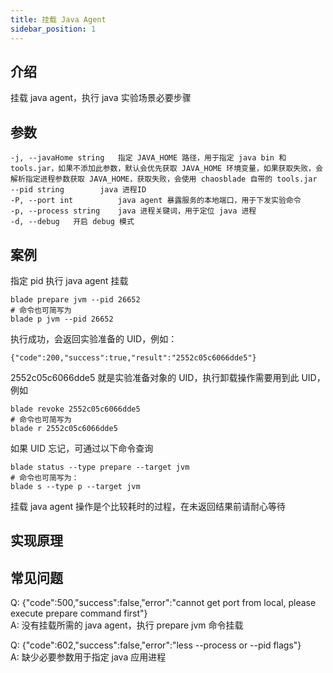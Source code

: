 ```yaml
---
title: 挂载 Java Agent
sidebar_position: 1
---
```


## 介绍

挂载 java agent，执行 java 实验场景必要步骤

## 参数

```
-j, --javaHome string   指定 JAVA_HOME 路径，用于指定 java bin 和 tools.jar，如果不添加此参数，默认会优先获取 JAVA_HOME 环境变量，如果获取失败，会解析指定进程参数获取 JAVA_HOME，获取失败，会使用 chaosblade 自带的 tools.jar
--pid string        java 进程ID
-P, --port int          java agent 暴露服务的本地端口，用于下发实验命令
-p, --process string    java 进程关键词，用于定位 java 进程
-d, --debug   开启 debug 模式
```

## 案例

指定 pid 执行 java agent 挂载

```
blade prepare jvm --pid 26652
# 命令也可简写为
blade p jvm --pid 26652
```

执行成功，会返回实验准备的 UID，例如：

```
{"code":200,"success":true,"result":"2552c05c6066dde5"}
```

2552c05c6066dde5 就是实验准备对象的 UID，执行卸载操作需要用到此 UID，例如

```
blade revoke 2552c05c6066dde5
# 命令也可简写为
blade r 2552c05c6066dde5
```

如果 UID 忘记，可通过以下命令查询

```
blade status --type prepare --target jvm
# 命令也可简写为：
blade s --type p --target jvm
```

挂载 java agent 操作是个比较耗时的过程，在未返回结果前请耐心等待

## 实现原理

## 常见问题

Q: {"code":500,"success":false,"error":"cannot get port from local, please execute prepare command first"}  
A: 没有挂载所需的 java agent，执行 prepare jvm 命令挂载

Q: {"code":602,"success":false,"error":"less --process or --pid flags"}  
A: 缺少必要参数用于指定 java 应用进程
